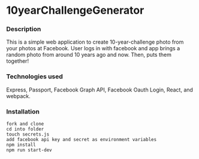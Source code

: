 # 10yearChallengeGenerator
### Description
This is a simple web application to create 10-year-challenge photo from your photos at Facebook.
User logs in with facebook and app brings a random photo from around 10 years ago and now. Then, puts them together!

### Technologies used
Express, Passport, Facebook Graph API, Facebook Oauth Login, React, and webpack.

### Installation
```
fork and clone
cd into folder
touch secrets.js
add facebook api key and secret as environment variables
npm install
npm run start-dev
```

